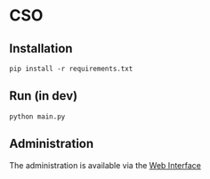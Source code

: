 # CSO

## Installation

```shell
pip install -r requirements.txt
```

## Run (in dev)

```shell
python main.py
```

## Administration

The administration is available via the [Web Interface](http://localhost:5000/admin)